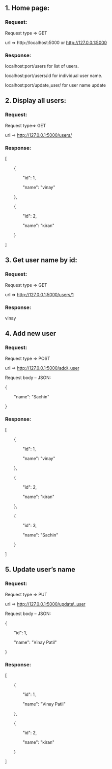 ﻿## 1\. Home page:
### Request:
Request type => GET

url => http://localhost:5000 or http://127.0.0.1:5000
### Response:
localhost:port/users for list of users.

localhost:port/users/id for individual user name.

localhost:port/update\_user/ for user name update
## 2\. Display all users:
### Request:
Request type=> GET

url => <http://127.0.0.1:5000/users/>
### Response:
[

`    `{

`        `"id": 1,

`        `"name": "vinay"

`    `},

`    `{

`        `"id": 2,

`        `"name": "kiran"

`    `}

]

## 3\. Get user name by id:
### Request:
Request type => GET

url => http://127.0.0.1:5000/users/1
### Response:
vinay

## 4\. Add new user
### Request:
Request type => POST

url => http://127.0.0.1:5000/add\_user

Request body – JSON: 

{

`    `"name": "Sachin"

}


### Response:
[

`    `{

`        `"id": 1,

`        `"name": "vinay"

`    `},

`    `{

`        `"id": 2,

`        `"name": "kiran"

`    `},

`    `{

`        `"id": 3,

`        `"name": "Sachin"

`    `}

]

## 5\. Update user’s name
### Request:
Request type => PUT

url => http://127.0.0.1:5000/update\_user

Request body – JSON: 

{

`    `"id": 1,

`    `"name": "Vinay Patil"

}

### Response:
[

`    `{

`        `"id": 1,

`        `"name": "Vinay Patil"

`    `},

`    `{

`        `"id": 2,

`        `"name": "kiran"

`    `}

]

